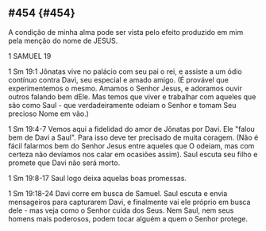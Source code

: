 ## #454 {#454}

A condição de minha alma pode ser vista pelo efeito produzido em mim pela menção do nome de JESUS.

1 SAMUEL 19

1 Sm 19:1 Jônatas vive no palácio com seu pai o rei, e assiste a um ódio contínuo contra Davi, seu especial e amado amigo. (É provável que experimentemos o mesmo. Amamos o Senhor Jesus, e adoramos ouvir outros falando bem dEle. Mas temos que viver e trabalhar com aqueles que são como Saul - que verdadeiramente odeiam o Senhor e tomam Seu precioso Nome em vão.)

1 Sm 19:4-7 Vemos aqui a fidelidad do amor de Jônatas por Davi. Ele &quot;falou bem de Davi a Saul&quot;. Para isso deve ter precisado de muita coragem. (Não é fácil falarmos bem do Senhor Jesus entre aqueles que O odeiam, mas com certeza não devíamos nos calar em ocasiões assim). Saul escuta seu filho e promete que Davi não será morto.

1 Sm 19:8-17 Saul logo deixa aquelas boas promessas.

1 Sm 19:18-24 Davi corre em busca de Samuel. Saul escuta e envia mensageiros para capturarem Davi, e finalmente vai ele próprio em busca dele - mas veja como o Senhor cuida dos Seus. Nem Saul, nem seus homens mais poderosos, podem tocar alguém a quem o Senhor protege.